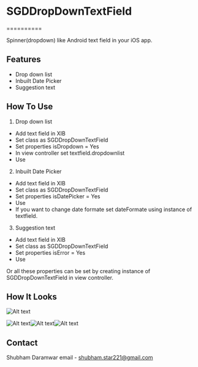 # SGDDropDownTextField

==========

Spinner(dropdown) like Android text field in your iOS app.

## Features

- Drop down list
- Inbuilt Date Picker
- Suggestion text

## How To Use

1) Drop down list 
  - Add text field in XIB 
  - Set class as SGDDropDownTextField
  - Set properties isDropdown = Yes
  - In view controller set textfield.dropdownlist
  - Use
  
2) Inbuilt Date Picker
  - Add text field in XIB 
  - Set class as SGDDropDownTextField
  - Set properties isDatePicker = Yes
  - Use
  - If you want to change date formate set dateFormate using instance of textfield.
  
3) Suggestion text
  - Add text field in XIB 
  - Set class as SGDDropDownTextField
  - Set properties isError = Yes
  - Use
  
  Or all these properties can be set by creating instance of SGDDropDownTextField in view controller.
  
## How It Looks
![Alt text](https://github.com/shubhamdar/SGDDropDownTextField/blob/master/Screen%20Shot%202016-06-10%20at%207.11.08%20PM.png "1")

![Alt text](https://github.com/shubhamdar/SGDDropDownTextField/blob/master/Screen%20Shot%202016-06-10%20at%207.12.10%20PM.png "2")![Alt text](https://github.com/shubhamdar/SGDDropDownTextField/blob/master/Screen%20Shot%202016-06-10%20at%207.12.53%20PM.png "3")![Alt text](https://github.com/shubhamdar/SGDDropDownTextField/blob/master/Screen%20Shot%202016-06-10%20at%207.14.00%20PM.png "4")

## Contact

Shubham Daramwar
email - shubham.star221@gmail.com
